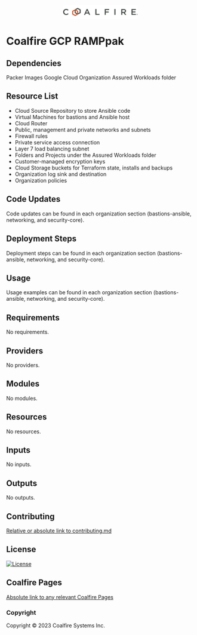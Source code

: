 <div align="center">
<img src="coalfire_logo.png" width="200">

</div>

# Coalfire GCP RAMPpak

## Dependencies

Packer Images
Google Cloud Organization
Assured Workloads folder

## Resource List

- Cloud Source Repository to store Ansible code
- Virtual Machines for bastions and Ansible host
- Cloud Router
- Public, management and private networks and subnets
- Firewall rules
- Private service access connection
- Layer 7 load balancing subnet
- Folders and Projects under the Assured Workloads folder
- Customer-managed encryption keys
- Cloud Storage buckets for Terraform state, installs and backups
- Organization log sink and destination
- Organization policies

## Code Updates

Code updates can be found in each organization section (bastions-ansible, networking, and security-core).

## Deployment Steps

Deployment steps can be found in each organization section (bastions-ansible, networking, and security-core).

## Usage

Usage examples can be found in each organization section (bastions-ansible, networking, and security-core).

<!-- BEGIN_TF_DOCS -->
## Requirements

No requirements.

## Providers

No providers.

## Modules

No modules.

## Resources

No resources.

## Inputs

No inputs.

## Outputs

No outputs.
<!-- END_TF_DOCS -->

## Contributing

[Relative or absolute link to contributing.md](CONTRIBUTING.md)


## License

[![License](https://img.shields.io/badge/license-MIT-blue.svg)](https://opensource.org/license/mit/)


## Coalfire Pages

[Absolute link to any relevant Coalfire Pages](https://coalfire.com/)

### Copyright

Copyright © 2023 Coalfire Systems Inc.
